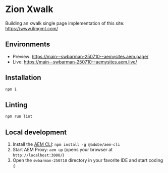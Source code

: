 # Zion Xwalk

Building an xwalk single page implementation of this site: https://www.ilmgmt.com/

## Environments

- Preview: https://main--swbarman-250710--aemysites.aem.page/
- Live: https://main--swbarman-250710--aemysites.aem.live/

## Installation

```sh
npm i
```

## Linting

```sh
npm run lint
```

## Local development

1. Install the [AEM CLI](https://github.com/adobe/helix-cli): `npm install -g @adobe/aem-cli`
1. Start AEM Proxy: `aem up` (opens your browser at `http://localhost:3000/`)
1. Open the `swbarman-250710` directory in your favorite IDE and start coding :)
